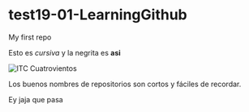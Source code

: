 # test19-01-LearningGithub
My first repo


Esto es _cursiva_ y la negrita es **asi**

![ITC Cuatrovientos](http://www.cuatrovientos.org/images/logo2.png)

Los buenos nombres de repositorios son cortos y fáciles de recordar.


Ey jaja que pasa
